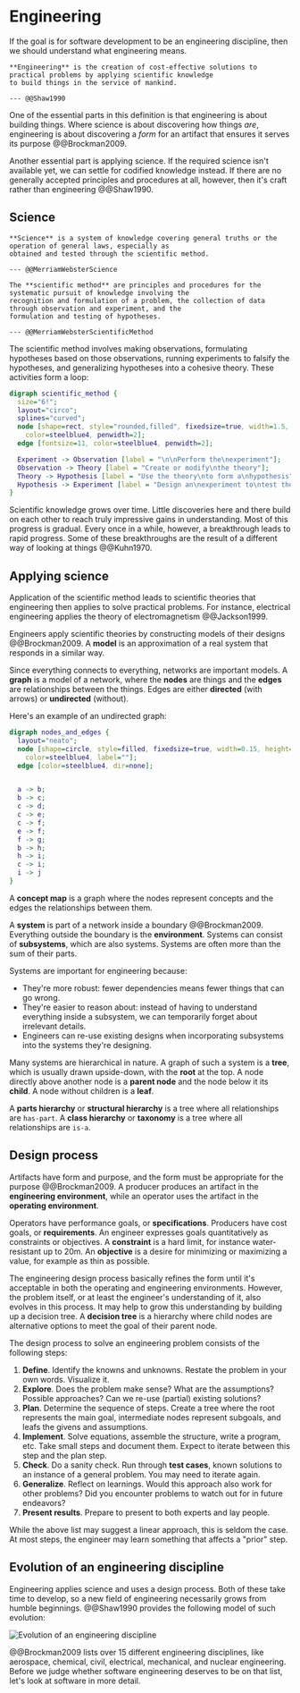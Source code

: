 # Engineering

If the goal is for software development to be an engineering discipline, then we should understand what
engineering means.

```admonish tldr title="Definition"
**Engineering** is the creation of cost-effective solutions to practical problems by applying scientific knowledge
to build things in the service of mankind.

--- @@Shaw1990
```

One of the essential parts in this definition is that engineering is about building things.
Where science is about discovering how things _are_, engineering is about discovering a _form_ for an artifact that
ensures it serves its purpose @@Brockman2009.

Another essential part is applying science.
If the required science isn't available yet, we can settle for codified knowledge instead.
If there are no generally accepted principles and procedures at all, however, then it's craft rather than engineering
@@Shaw1990.


## Science

```admonish tldr title="Definition"
**Science** is a system of knowledge covering general truths or the operation of general laws, especially as
obtained and tested through the scientific method.

--- @@MerriamWebsterScience
```

```admonish tldr title="Definition"
The **scientific method** are principles and procedures for the systematic pursuit of knowledge involving the
recognition and formulation of a problem, the collection of data through observation and experiment, and the
formulation and testing of hypotheses.

--- @@MerriamWebsterScientificMethod
```

The scientific method involves making observations, formulating hypotheses based on those observations,
running experiments to falsify the hypotheses, and generalizing hypotheses into a cohesive theory.
These activities form a loop:

```dot process
digraph scientific_method {
  size="6!";
  layout="circo";
  splines="curved";
  node [shape=rect, style="rounded,filled", fixedsize=true, width=1.5, height=0.75, fillcolor=lightskyblue2,
    color=steelblue4, penwidth=2];
  edge [fontsize=11, color=steelblue4, penwidth=2];

  Experiment -> Observation [label = "\n\nPerform the\nexperiment"];
  Observation -> Theory [label = "Create or modify\nthe theory"];
  Theory -> Hypothesis [label = "Use the theory\nto form a\nhypothesis"];
  Hypothesis -> Experiment [label = "Design an\nexperiment to\ntest the hypothesis"];
}
```

Scientific knowledge grows over time.
Little discoveries here and there build on each other to reach truly impressive gains in understanding.
Most of this progress is gradual.
Every once in a while, however, a breakthrough leads to rapid progress.
Some of these breakthroughs are the result of a different way of looking at things @@Kuhn1970.


## Applying science

Application of the scientific method leads to scientific theories that engineering then applies to solve practical
problems.
For instance, electrical engineering applies the theory of electromagnetism @@Jackson1999.

Engineers apply scientific theories by constructing models of their designs @@Brockman2009.
A **model** is an approximation of a real system that responds in a similar way.

Since everything connects to everything, networks are important models.
A **graph** is a model of a network, where the **nodes** are things and the **edges** are relationships between the
things.
Edges are either **directed** (with arrows) or **undirected** (without).

Here's an example of an undirected graph:

```dot process
digraph nodes_and_edges {
  layout="neato";
  node [shape=circle, style=filled, fixedsize=true, width=0.15, height=0.15, fillcolor=lightskyblue2,
    color=steelblue4, label=""];
  edge [color=steelblue4, dir=none];


  a -> b;
  b -> c;
  c -> d;
  c -> e;
  c -> f;
  e -> f;
  f -> g;
  b -> h;
  h -> i;
  c -> i;
  i -> j
}
```

A **concept map** is a graph where the nodes represent concepts and the edges the relationships between them.

A **system** is part of a network inside a boundary @@Brockman2009.
Everything outside the boundary is the **environment**.
Systems can consist of **subsystems**, which are also systems.
Systems are often more than the sum of their parts.

Systems are important for engineering because:

- They're more robust: fewer dependencies means fewer things that can go wrong.
- They're easier to reason about: instead of having to understand everything inside a subsystem, we can temporarily
  forget about irrelevant details.
- Engineers can re-use existing designs when incorporating subsystems into the systems they're designing.

Many systems are hierarchical in nature.
A graph of such a system is a **tree**, which is usually drawn upside-down, with the **root** at the top.
A node directly above another node is a **parent node** and the node below it its **child**.
A node without children is a **leaf**.

A **parts hierarchy** or **structural hierarchy** is a tree where all relationships are `has-part`.
A **class hierarchy** or **taxonomy** is a tree where all relationships are `is-a`.


## Design process

Artifacts have form and purpose, and the form must be appropriate for the purpose @@Brockman2009.
A producer produces an artifact in the **engineering environment**, while an operator uses the artifact in the
**operating environment**.

Operators have performance goals, or **specifications**.
Producers have cost goals, or **requirements**.
An engineer expresses goals quantitatively as constraints or objectives.
A **constraint** is a hard limit, for instance water-resistant up to 20m.
An **objective** is a desire for minimizing or maximizing a value, for example as thin as possible.

The engineering design process basically refines the form until it's acceptable in both the operating and
engineering environments.
However, the problem itself, or at least the engineer's understanding of it, also evolves in this process.
It may help to grow this understanding by building up a decision tree.
A **decision tree** is a hierarchy where child nodes are alternative options to meet the goal of their parent node.

The design process to solve an engineering problem consists of the following steps:

1. **Define**.
  Identify the knowns and unknowns. Restate the problem in your own words. Visualize it.
2. **Explore**.
  Does the problem make sense? What are the assumptions? Possible approaches? Can we re-use (partial) existing solutions?
3. **Plan**.
  Determine the sequence of steps.
  Create a tree where the root represents the main goal, intermediate nodes represent subgoals, and leafs the givens
  and assumptions.
4. **Implement**.
  Solve equations, assemble the structure, write a program, etc.
  Take small steps and document them.
  Expect to iterate between this step and the plan step.
5. **Check**.
  Do a sanity check.
  Run through **test cases**, known solutions to an instance of a general problem.
  You may need to iterate again.
6. **Generalize**.
  Reflect on learnings.
  Would this approach also work for other problems?
  Did you encounter problems to watch out for in future endeavors?
7. **Present results**.
  Prepare to present to both experts and lay people.

While the above list may suggest a linear approach, this is seldom the case.
At most steps, the engineer may learn something that affects a "prior" step.


## Evolution of an engineering discipline

Engineering applies science and uses a design process.
Both of these take time to develop, so a new field of engineering necessarily grows from humble beginnings.
@@Shaw1990 provides the following model of such evolution:

![Evolution of an engineering discipline](https://www.researchgate.net/profile/Trevor-Bihl/publication/339029049/figure/download/fig2/AS:854876443660288@1580829835253/Shaws-Model-of-the-evolution-of-engineering-disciplines-from-14.png)

@@Brockman2009 lists over 15 different engineering disciplines, like aerospace, chemical, civil, electrical, mechanical,
and nuclear engineering.
Before we judge whether software engineering deserves to be on that list, let's look at software in more detail.
